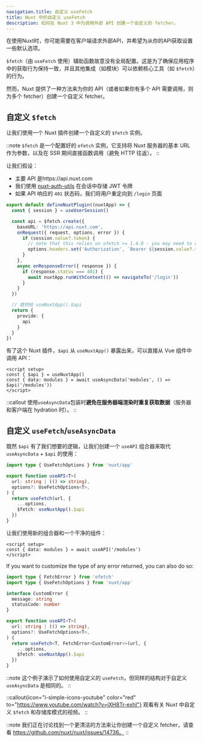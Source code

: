 ```yaml
---
navigation.title: 自定义 useFetch
title: Nuxt 中的自定义 useFetch
description: 如何在 Nuxt 3 中为调用外部 API 创建一个自定义的 fetcher。
---
```


在使用Nuxt时，你可能需要在客户端请求外部API，并希望为从你的API获取设置一些默认选项。

`$fetch`（由 `useFetch` 使用）辅助函数故意没有全局配置。这是为了确保应用程序中的获取行为保持一致，并且其他集成（如模块）可以依赖核心工具（如 `$fetch`）的行为。

然而，Nuxt 提供了一种方法来为你的 API（或者如果你有多个 API 需要调用，则为多个 fetcher）创建一个自定义 fetcher。

## 自定义 `$fetch`

让我们使用一个 Nuxt 插件创建一个自定义的 `$fetch` 实例。

::note
`$fetch` 是一个配置好的 `ofetch` 实例，它支持将 Nuxt 服务器的基本 URL 作为参数，以及在 SSR 期间直接函数调用（避免 HTTP 往返）。
::

让我们假设：
- 主要 API 是https://api.nuxt.com
- 我们使用 [nuxt-auth-utils](https://github.com/atinux/nuxt-auth-utils) 在会话中存储 JWT 令牌
- 如果 API 响应的 `401` 状态码，我们将用户重定向到 `/login` 页面

```ts [plugins/api.ts]
export default defineNuxtPlugin((nuxtApp) => {
  const { session } = useUserSession()

  const api = $fetch.create({
    baseURL: 'https://api.nuxt.com',
    onRequest({ request, options, error }) {
      if (session.value?.token) {
        // note that this relies on ofetch >= 1.4.0 - you may need to refresh your lockfile
        options.headers.set('Authorization', `Bearer ${session.value?.token}`)
      }
    },
    async onResponseError({ response }) {
      if (response.status === 401) {
        await nuxtApp.runWithContext(() => navigateTo('/login'))
      }
    }
  })

  // 提供给 useNuxtApp().$api
  return {
    provide: {
      api
    }
  }
})
```

有了这个 Nuxt 插件，`$api` 从 `useNuxtApp()` 暴露出来，可以直接从 Vue 组件中调用 API：

```vue [app.vue]
<script setup>
const { $api } = useNuxtApp()
const { data: modules } = await useAsyncData('modules', () => $api('/modules'))
</script>
```

::callout
使用`useAsyncData`包装时**避免在服务器端渲染时重复获取数据**（服务器和客户端在 hydration 时）。
::

## 自定义 `useFetch`/`useAsyncData`

既然 `$api` 有了我们想要的逻辑，让我们创建一个 `useAPI` 组合器来取代 `useAsyncData` + `$api` 的使用：

```ts [composables/useAPI.ts]
import type { UseFetchOptions } from 'nuxt/app'

export function useAPI<T>(
  url: string | (() => string),
  options?: UseFetchOptions<T>,
) {
  return useFetch(url, {
    ...options,
    $fetch: useNuxtApp().$api
  })
}
```

让我们使用新的组合器和一个干净的组件：

```vue [app.vue]
<script setup>
const { data: modules } = await useAPI('/modules')
</script>
```

If you want to customize the type of any error returned, you can also do so:

```ts
import type { FetchError } from 'ofetch'
import type { UseFetchOptions } from 'nuxt/app'

interface CustomError {
  message: string
  statusCode: number
}

export function useAPI<T>(
  url: string | (() => string),
  options?: UseFetchOptions<T>,
) {
  return useFetch<T, FetchError<CustomError>>(url, {
    ...options,
    $fetch: useNuxtApp().$api
  })
}
```

::note
这个例子演示了如何使用自定义的 `useFetch`，但同样的结构对于自定义 `useAsyncData` 是相同的。
::

::callout{icon="i-simple-icons-youtube" color="red" to="https://www.youtube.com/watch?v=jXH8Tr-exhI"}
观看有关 Nuxt 中自定义 `$fetch` 和存储库模式的视频。
::

::note
我们正在讨论找到一个更清洁的方法来让你创建一个自定义 fetcher，请查看 https://github.com/nuxt/nuxt/issues/14736。
::
